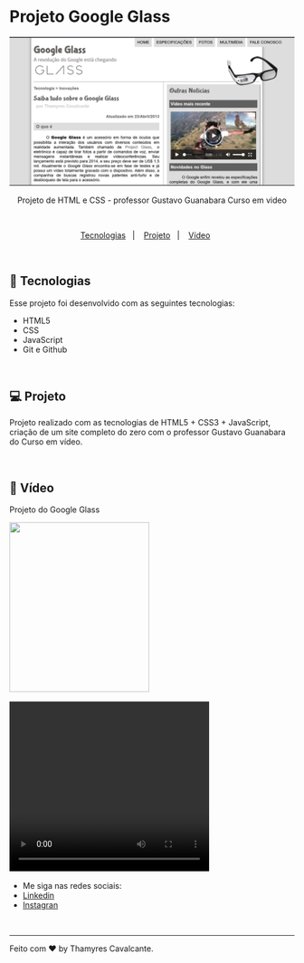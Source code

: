 # Projeto Google Glass

![](img/capa.png)

<p align="center">
Projeto de HTML e CSS - professor Gustavo Guanabara Curso em video
</p>

<br>

<p align="center">
  <a href="#-tecnologias">Tecnologias</a>&nbsp;&nbsp;&nbsp;|&nbsp;&nbsp;&nbsp;  
  <a href="#-projeto">Projeto</a>&nbsp;&nbsp;&nbsp;|&nbsp;&nbsp;&nbsp;  
  <a href="#-gif">Vídeo</a>&nbsp;&nbsp;&nbsp;&nbsp;&nbsp;&nbsp;
</p>

<br>


## 🚀 Tecnologias

Esse projeto foi desenvolvido com as seguintes tecnologias:

- HTML5
- CSS
- JavaScript
- Git e Github

<br>

## 💻 Projeto

Projeto realizado com as tecnologias de HTML5 + CSS3 + JavaScript, criação de um site completo do zero com o professor Gustavo Guanabara do Curso em vídeo.


<br>

## 📸 Vídeo

Projeto do Google Glass

<img width="70%" height="300" src="_interface/proj/Google_Glass.gif"></img>


<video controls="controls" width="70%" height="300" >
  <source src="_interface/proj/Google_Glass.mp4" />
</video>

<br>

- Me siga nas redes sociais:
- [Linkedin](https://www.linkedin.com/in/thamyrescavalcante/)
- [Instagran](https://www.instagram.com/thamyres__cavalcante/)

<br>

---

Feito com ♥ by Thamyres Cavalcante.



